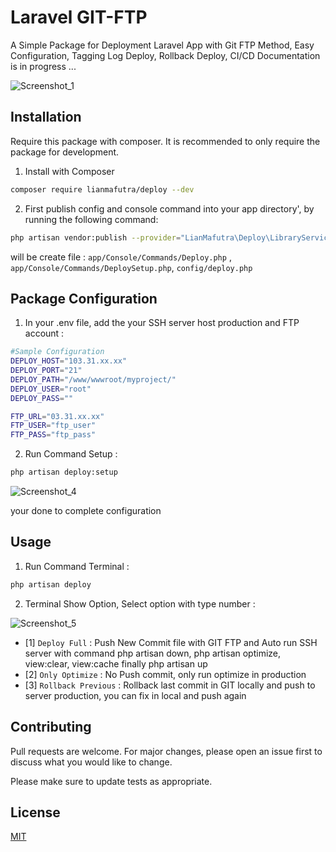 # Laravel GIT-FTP
A Simple Package for Deployment Laravel App with Git FTP Method, Easy Configuration, Tagging Log Deploy, Rollback Deploy, CI/CD 
Documentation is in progress ...

![Screenshot_1](https://github.com/lianmafutra/deploy/assets/15800599/a11b75ff-9a10-4dfe-a80a-4bd11c489677)


## Installation
Require this package with composer. It is recommended to only require the package for development.
1. Install with Composer 
```bash
composer require lianmafutra/deploy --dev
```
2. First publish config and console command into your app directory', by running the following command:
```bash
php artisan vendor:publish --provider="LianMafutra\Deploy\LibraryServiceProvider" --tag=deploy
```
will be create file : ```app/Console/Commands/Deploy.php``` , ```app/Console/Commands/DeploySetup.php```, ```config/deploy.php```

## Package Configuration
1. In your .env file, add the your SSH server host production and FTP account :

```bash
#Sample Configuration
DEPLOY_HOST="103.31.xx.xx"
DEPLOY_PORT="21"
DEPLOY_PATH="/www/wwwroot/myproject/"
DEPLOY_USER="root"
DEPLOY_PASS=""

FTP_URL="03.31.xx.xx"
FTP_USER="ftp_user"
FTP_PASS="ftp_pass"
```
2. Run Command Setup :
```bash
php artisan deploy:setup
```

![Screenshot_4](https://github.com/lianmafutra/deploy/assets/15800599/08895301-46ff-4a30-8fc2-df5c015bc5c0)

your done to complete configuration

## Usage

1. Run Command Terminal :

```bash
php artisan deploy
```

2. Terminal Show Option, Select option with type number :

![Screenshot_5](https://github.com/lianmafutra/deploy/assets/15800599/72493c7d-bc68-48c9-bf6a-6e8c1835f3c9)

- [1] ``` Deploy Full ``` : Push New Commit file with GIT FTP and Auto run SSH server with command php artisan down, php artisan optimize, view:clear, view:cache finally php artisan up 
- [2] ``` Only Optimize ``` : No Push commit, only run optimize in production
- [3] ``` Rollback Previous ``` : Rollback last commit in GIT locally and push to server production, you can fix in local and push again

## Contributing

Pull requests are welcome. For major changes, please open an issue first
to discuss what you would like to change.

Please make sure to update tests as appropriate.

## License

[MIT](https://choosealicense.com/licenses/mit/)
